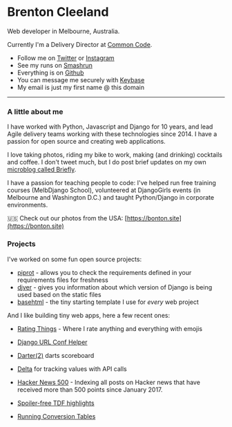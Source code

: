 # Brenton Cleeland

Web developer in Melbourne, Australia.

Currently I'm a Delivery Director at [Common Code][cc].

- Follow me on [Twitter][twitter] or [Instagram][instagram]
- See my runs on [Smashrun][smashrun]
- Everything is on [Github][github]
- You can message me securely with [Keybase][keybase]
- My email is just my first name @ this domain

---

### A little about me

I have worked with Python, Javascript and Django for 10 years, and lead Agile delivery teams working with these technologies since 2014.
I have a passion for open source and creating web applications.

I love taking photos, riding my bike to work, making (and drinking) cocktails and coffee. I don't tweet much, but I do post brief updates on my own [microblog called Briefly][briefly].

I have a passion for teaching people to code: I've helped run free training courses (MelbDjango School), volunteered at DjangoGirls events (in Melbourne and Washington D.C.) and taught Python/Django in corporate environments.

🇺🇸 Check out our photos from the USA: [https://bonton.site](https://bonton.site)


### Projects

I've worked on some fun open source projects:

- [piprot][piprot] - allows you to check the requirements defined in your requirements files for freshness
- [djver][djver] - gives you information about which version of Django is being used based on the static files
- [basehtml][basehtml] - the tiny starting template I use for _every_ web project


And I like building tiny web apps, here a few recent ones:

- [Rating Things][rating-things] - Where I rate anything and everything with emojis
- [Django URL Conf Helper][urlconf]
- [Darter(2)][darter] darts scoreboard
- [Delta][delta] for tracking values with API calls
- [Hacker News 500][hn500] - Indexing all posts on Hacker news that have received more than 500 points since January 2017.
- [Spoiler-free TDF highlights][tdf-highlights]
- [Running Conversion Tables][running-tables]


  [twitter]: https://twitter.com/sesh
  [cc]: https://commoncode.io
  [instagram]: https://instagram.com/sesh00
  [smashrun]: http://smashrun.com/brentoncleeland
  [github]: https://github.com
  [piprot]: https://github.com/sesh/piprot
  [djver]: https://github.com/sesh/djver
  [basehtml]: https://github.com/sesh/basehtml
  [briefly]: https://briefly.brntn.me
  [rating-things]: https://ratingthings.net
  [urlconf]: https://sesh.github.io/urlconf/
  [darter]: https://darter.brntn.me
  [delta]: https://delta.brntn.me
  [hn500]: https://hn500.brntn.me
  [tdf-highlights]: http://tdf-highlights-au.surge.sh/
  [running-tables]: http://runningtables.info
  [keybase]: https://keybase.io/sesh
